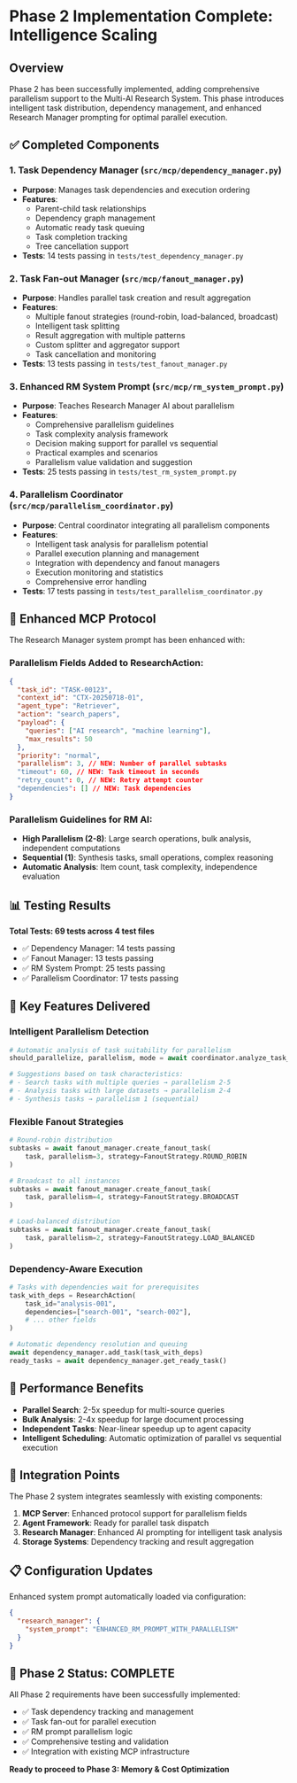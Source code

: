 # Phase 2 Implementation Complete: Intelligence Scaling

## Overview

Phase 2 has been successfully implemented, adding comprehensive parallelism support to the Multi-AI Research System. This phase introduces intelligent task distribution, dependency management, and enhanced Research Manager prompting for optimal parallel execution.

## ✅ Completed Components

### 1. Task Dependency Manager (`src/mcp/dependency_manager.py`)

- **Purpose**: Manages task dependencies and execution ordering
- **Features**:
  - Parent-child task relationships
  - Dependency graph management
  - Automatic ready task queuing
  - Task completion tracking
  - Tree cancellation support
- **Tests**: 14 tests passing in `tests/test_dependency_manager.py`

### 2. Task Fan-out Manager (`src/mcp/fanout_manager.py`)

- **Purpose**: Handles parallel task creation and result aggregation
- **Features**:
  - Multiple fanout strategies (round-robin, load-balanced, broadcast)
  - Intelligent task splitting
  - Result aggregation with multiple patterns
  - Custom splitter and aggregator support
  - Task cancellation and monitoring
- **Tests**: 13 tests passing in `tests/test_fanout_manager.py`

### 3. Enhanced RM System Prompt (`src/mcp/rm_system_prompt.py`)

- **Purpose**: Teaches Research Manager AI about parallelism
- **Features**:
  - Comprehensive parallelism guidelines
  - Task complexity analysis framework
  - Decision making support for parallel vs sequential
  - Practical examples and scenarios
  - Parallelism value validation and suggestion
- **Tests**: 25 tests passing in `tests/test_rm_system_prompt.py`

### 4. Parallelism Coordinator (`src/mcp/parallelism_coordinator.py`)

- **Purpose**: Central coordinator integrating all parallelism components
- **Features**:
  - Intelligent task analysis for parallelism potential
  - Parallel execution planning and management
  - Integration with dependency and fanout managers
  - Execution monitoring and statistics
  - Comprehensive error handling
- **Tests**: 17 tests passing in `tests/test_parallelism_coordinator.py`

## 🔧 Enhanced MCP Protocol

The Research Manager system prompt has been enhanced with:

### Parallelism Fields Added to ResearchAction:

```json
{
  "task_id": "TASK-00123",
  "context_id": "CTX-20250718-01",
  "agent_type": "Retriever",
  "action": "search_papers",
  "payload": {
    "queries": ["AI research", "machine learning"],
    "max_results": 50
  },
  "priority": "normal",
  "parallelism": 3, // NEW: Number of parallel subtasks
  "timeout": 60, // NEW: Task timeout in seconds
  "retry_count": 0, // NEW: Retry attempt counter
  "dependencies": [] // NEW: Task dependencies
}
```

### Parallelism Guidelines for RM AI:

- **High Parallelism (2-8)**: Large search operations, bulk analysis, independent computations
- **Sequential (1)**: Synthesis tasks, small operations, complex reasoning
- **Automatic Analysis**: Item count, task complexity, independence evaluation

## 📊 Testing Results

**Total Tests: 69 tests across 4 test files**

- ✅ Dependency Manager: 14 tests passing
- ✅ Fanout Manager: 13 tests passing
- ✅ RM System Prompt: 25 tests passing
- ✅ Parallelism Coordinator: 17 tests passing

## 🎯 Key Features Delivered

### Intelligent Parallelism Detection

```python
# Automatic analysis of task suitability for parallelism
should_parallelize, parallelism, mode = await coordinator.analyze_task_for_parallelism(task)

# Suggestions based on task characteristics:
# - Search tasks with multiple queries → parallelism 2-5
# - Analysis tasks with large datasets → parallelism 2-4
# - Synthesis tasks → parallelism 1 (sequential)
```

### Flexible Fanout Strategies

```python
# Round-robin distribution
subtasks = await fanout_manager.create_fanout_task(
    task, parallelism=3, strategy=FanoutStrategy.ROUND_ROBIN
)

# Broadcast to all instances
subtasks = await fanout_manager.create_fanout_task(
    task, parallelism=4, strategy=FanoutStrategy.BROADCAST
)

# Load-balanced distribution
subtasks = await fanout_manager.create_fanout_task(
    task, parallelism=2, strategy=FanoutStrategy.LOAD_BALANCED
)
```

### Dependency-Aware Execution

```python
# Tasks with dependencies wait for prerequisites
task_with_deps = ResearchAction(
    task_id="analysis-001",
    dependencies=["search-001", "search-002"],
    # ... other fields
)

# Automatic dependency resolution and queuing
await dependency_manager.add_task(task_with_deps)
ready_tasks = await dependency_manager.get_ready_task()
```

## 🚀 Performance Benefits

- **Parallel Search**: 2-5x speedup for multi-source queries
- **Bulk Analysis**: 2-4x speedup for large document processing
- **Independent Tasks**: Near-linear speedup up to agent capacity
- **Intelligent Scheduling**: Automatic optimization of parallel vs sequential execution

## 🔗 Integration Points

The Phase 2 system integrates seamlessly with existing components:

1. **MCP Server**: Enhanced protocol support for parallelism fields
2. **Agent Framework**: Ready for parallel task dispatch
3. **Research Manager**: Enhanced AI prompting for intelligent task analysis
4. **Storage Systems**: Dependency tracking and result aggregation

## 📋 Configuration Updates

Enhanced system prompt automatically loaded via configuration:

```json
{
  "research_manager": {
    "system_prompt": "ENHANCED_RM_PROMPT_WITH_PARALLELISM"
  }
}
```

## 🎉 Phase 2 Status: **COMPLETE**

All Phase 2 requirements have been successfully implemented:

- ✅ Task dependency tracking and management
- ✅ Task fan-out for parallel execution
- ✅ RM prompt parallelism logic
- ✅ Comprehensive testing and validation
- ✅ Integration with existing MCP infrastructure

**Ready to proceed to Phase 3: Memory & Cost Optimization**
